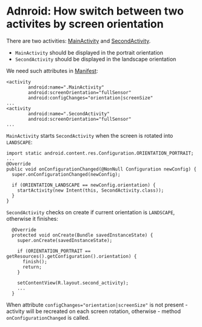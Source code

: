 # Adnroid: How switch between two activites by screen orientation

There are two activities: [MainActivity](app/src/main/java/ua/in/asilichenko/testactivity/MainActivity.java) and [SecondActivity](app/src/main/java/ua/in/asilichenko/testactivity/SecondActivity.java).

+ `MainActivity` should be displayed in the portrait orientation
+ `SecondActivity` should be displayed in the landscape orientation

We need such attributes in [Manifest](app/src/main/AndroidManifest.xml):
```
<activity
        android:name=".MainActivity"
        android:screenOrientation="fullSensor"
        android:configChanges="orientation|screenSize"
...
<activity
        android:name=".SecondActivity"
        android:screenOrientation="fullSensor"
...
```
`MainActivity` starts `SecondActivity` when the screen is rotated into `LANDSCAPE`:
```
import static android.content.res.Configuration.ORIENTATION_PORTRAIT;
...
@Override
public void onConfigurationChanged(@NonNull Configuration newConfig) {
  super.onConfigurationChanged(newConfig);

  if (ORIENTATION_LANDSCAPE == newConfig.orientation) {
    startActivity(new Intent(this, SecondActivity.class));
  }
}
```

`SecondActivity` checks on create if current orientation is `LANDSCAPE`, otherwise it finishes:
```
  @Override
  protected void onCreate(Bundle savedInstanceState) {
    super.onCreate(savedInstanceState);

    if (ORIENTATION_PORTRAIT == getResources().getConfiguration().orientation) {
      finish();
      return;
    }

    setContentView(R.layout.second_activity);
    ...
  }
```
When attribute `configChanges="orientation|screenSize"` is not present - activity will be recreated on each screen rotation, otherwise - method `onConfigurationChanged` is called.
